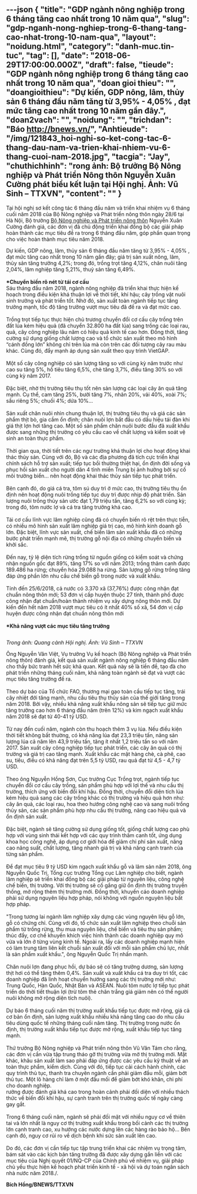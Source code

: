 ---json
{
    "title": "GDP ngành nông nghiệp trong 6 tháng tăng cao nhất trong 10 năm qua",
    "slug": "gdp-nganh-nong-nghiep-trong-6-thang-tang-cao-nhat-trong-10-nam-qua",
    "layout": "noidung.html",
    "category": "danh-muc.tin-tuc",
    "tag": [],
    "date": "2018-06-29T17:00:00.000Z",
    "draft": false,
    "tieude": "GDP ngành nông nghiệp trong 6 tháng tăng cao nhất trong 10 năm qua",
    "doan gioi thieu": "",
    "doangioithieu": "Dự kiến, GDP nông, lâm, thủy sản 6 tháng đầu năm tăng từ 3,95% - 4,05% , đạt mức tăng cao nhất trong 10 năm gần đây.",
    "doan2vach": "",
    "noidung": "",
    "trichdan": "Báo http://bnews.vn/",
    "Anhtieude": "/img/121843_hoi-nghi-so-ket-cong-tac-6-thang-dau-nam-va-trien-khai-nhiem-vu-6-thang-cuoi-nam-2018.jpg",
    "tacgia": "Jay",
    "chuthichhinh": "rong ảnh: Bộ trưởng Bộ Nông nghiệp và Phát triển Nông thôn Nguyễn Xuân Cường phát biểu kết luận tại Hội nghị. Ảnh: Vũ Sinh – TTXVN",
    "__content__": ""
}
---
<p><span style="font-size:14px">Tại hội nghị sơ kết c&ocirc;ng t&aacute;c 6 th&aacute;ng đầu năm v&agrave; triển khai nhiệm vụ 6 th&aacute;ng cuối năm 2018 của Bộ N&ocirc;ng nghiệp v&agrave; Ph&aacute;t triển n&ocirc;ng th&ocirc;n ng&agrave;y 28/6 tại H&agrave; Nội, Bộ trưởng&nbsp;<a href="http://bnews.vn/tag/bo-nong-nghiep-va-phat-trien-nong-thon/78274/1.html">Bộ N&ocirc;ng nghiệp v&agrave; Ph&aacute;t triển n&ocirc;ng th&ocirc;n</a>&nbsp;Nguyễn Xu&acirc;n Cường đ&aacute;nh gi&aacute;, c&aacute;c đơn vị đ&atilde; chủ động triển khai đồng bộ c&aacute;c giải ph&aacute;p ho&agrave;n th&agrave;nh c&aacute;c mục ti&ecirc;u đề ra trong 6 th&aacute;ng đầu năm, g&oacute;p phần quan trọng cho việc ho&agrave;n th&agrave;nh mục ti&ecirc;u năm 2018.&nbsp;</span></p>

<p><span style="font-size:14px">Dự kiến, GDP n&ocirc;ng, l&acirc;m, thủy sản 6 th&aacute;ng đầu năm tăng từ 3,95% - 4,05% , đạt mức tăng cao nhất trong 10 năm gần đ&acirc;y; gi&aacute; trị sản xuất n&ocirc;ng, l&acirc;m, thủy sản tăng trưởng 4,2%; trong đ&oacute;, trồng trọt tăng 4,12%, chăn nu&ocirc;i tăng 2,04%, l&acirc;m nghiệp tăng 5,21%, thuỷ sản tăng 6,49%.&nbsp;<br />
<br />
<strong>*Chuyển biến r&otilde; n&eacute;t từ t&aacute;i cơ cấu&nbsp;</strong><br />
S&aacute;u th&aacute;ng đầu năm 2018, ng&agrave;nh n&ocirc;ng nghiệp đ&atilde; triển khai thực hiện kế hoạch trong điều kiện kh&aacute; thuận lợi về thời tiết, kh&iacute; hậu; c&acirc;y trồng vật nu&ocirc;i sinh trưởng v&agrave; ph&aacute;t triển tốt. Nhờ đ&oacute;, sản xuất to&agrave;n ng&agrave;nh tiếp tục tăng trưởng mạnh, tốc độ tăng trưởng vượt mục ti&ecirc;u đ&atilde; đề ra v&agrave; đạt mức cao.&nbsp;<br />
<br />
Trồng trọt tiếp tục thực hiện chủ trương chuyển đổi cơ cấu c&acirc;y trồng tr&ecirc;n đất l&uacute;a k&eacute;m hiệu quả (đ&atilde; chuyển 32.800 ha đất l&uacute;a) sang trồng c&aacute;c loại rau, quả, c&acirc;y c&ocirc;ng nghiệp l&acirc;u năm c&oacute; hiệu quả kinh tế cao hơn. Đồng thời, tăng cường sử dụng giống chất lượng cao v&agrave; tổ chức sản xuất theo m&ocirc; h&igrave;nh &ldquo;c&aacute;nh đồng lớn&rdquo; kh&ocirc;ng chỉ tr&ecirc;n l&uacute;a m&agrave; c&ograve;n tr&ecirc;n c&aacute;c đối tượng c&acirc;y rau m&agrave;u kh&aacute;c. C&ugrave;ng đ&oacute;, đẩy mạnh &aacute;p dụng sản xuất theo quy tr&igrave;nh VietGAP.&nbsp;<br />
<br />
Một số c&acirc;y c&ocirc;ng nghiệp c&oacute; sản lượng tăng so với c&ugrave;ng kỳ năm trước như cao su tăng 5%, hồ ti&ecirc;u tăng 6,5%, ch&egrave; tăng 3,7%, điều tăng 30% so với c&ugrave;ng kỳ năm 2017.&nbsp;<br />
<br />
Đặc biệt, nhờ thị trường ti&ecirc;u thụ tốt n&ecirc;n sản lượng c&aacute;c loại c&acirc;y ăn quả tăng mạnh. Cụ thể, cam tăng 25%, bưởi tăng 7%, nh&atilde;n 20%, vải 40%, xo&agrave;i 7%; sầu ri&ecirc;ng 5%; chuối 4%; dứa 10%...&nbsp;<br />
<br />
Sản xuất chăn nu&ocirc;i nh&igrave;n chung thuận lợi, thị trường ti&ecirc;u thụ v&agrave; gi&aacute; c&aacute;c sản phẩm thịt b&ograve;, gia cầm ổn định; chăn nu&ocirc;i lợn bắt đầu c&oacute; dấu hiệu t&aacute;i đ&agrave;n khi gi&aacute; thịt lợn hơi tăng cao. Một số sản phẩm chăn nu&ocirc;i bước đầu đ&atilde; xuất khẩu được sang những thị trường c&oacute; y&ecirc;u cầu cao về chất lượng v&agrave; kiểm so&aacute;t vệ sinh an to&agrave;n thực phẩm.&nbsp;<br />
<br />
Thời gian qua, thời tiết tr&ecirc;n c&aacute;c ngư trường kh&aacute; thuận lợi cho hoạt động khai th&aacute;c thủy sản. C&ugrave;ng với đ&oacute;, Bộ v&agrave; c&aacute;c địa phương đ&atilde; t&iacute;ch cực triển khai ch&iacute;nh s&aacute;ch hỗ trợ sản xuất; tiếp tục bồi thường thiệt hại, ổn định đời sống v&agrave; phục hồi sản xuất cho người d&acirc;n 4 tỉnh miền Trung bị ảnh hưởng bởi sự cố m&ocirc;i trường biển... n&ecirc;n hoạt động khai th&aacute;c thủy sản tiếp tục ph&aacute;t triển.&nbsp;<br />
<br />
B&ecirc;n cạnh đ&oacute;, do gi&aacute; c&aacute; tra, t&ocirc;m s&uacute; duy tr&igrave; ở mức cao, thị trường ti&ecirc;u thụ ổn định n&ecirc;n hoạt động nu&ocirc;i trồng tiếp tục duy tr&igrave; được nhịp độ ph&aacute;t triển. Sản lượng nu&ocirc;i trồng thủy sản ước đạt 1,79 triệu tấn, tăng 6,2% so với c&ugrave;ng kỳ; trong đ&oacute;, t&ocirc;m nước lợ v&agrave; c&aacute; tra tăng trưởng kh&aacute; cao.&nbsp;<br />
<br />
T&aacute;i cơ cấu lĩnh vực l&acirc;m nghiệp cũng đ&atilde; c&oacute; chuyển biến r&otilde; rệt tr&ecirc;n thực tiễn, c&oacute; nhiều m&ocirc; h&igrave;nh sản xuất l&acirc;m nghiệp gi&aacute; trị cao, m&ocirc; h&igrave;nh kinh doanh gỗ lớn. Đặc biệt, lĩnh vực sản xuất, chế biến l&acirc;m sản xuất khẩu đ&atilde; c&oacute; những bước ph&aacute;t triển mạnh mẽ, thị trường gỗ nội địa c&oacute; những chuyển biến v&agrave; khởi sắc.&nbsp;<br />
<br />
Đến nay, tỷ lệ diện t&iacute;ch rừng trồng từ nguồn giống c&oacute; kiểm so&aacute;t v&agrave; chứng nhận nguồn gốc đạt 89%, tăng 17% so với năm 2013; trồng th&acirc;m canh được 189.486 ha rừng; chuyển h&oacute;a 29.088 ha rừng. Sản lượng gỗ rừng trồng tăng đ&aacute;p ứng phần lớn nhu cầu chế biến gỗ trong nước v&agrave; xuất khẩu.&nbsp;<br />
<br />
T&iacute;nh đến 25/6/2018, cả nước c&oacute; 3.370 x&atilde; (37,76%) được c&ocirc;ng nhận đạt chuẩn n&ocirc;ng th&ocirc;n mới; 53 đơn vị cấp huyện thuộc 27 tỉnh, th&agrave;nh phố được c&ocirc;ng nhận đạt chuẩn/ho&agrave;n th&agrave;nh nhiệm vụ x&acirc;y dựng n&ocirc;ng th&ocirc;n mới. Dự kiến đến hết năm 2018 vượt mục ti&ecirc;u c&oacute; &iacute;t nhất 40% số x&atilde;, 54 đơn vị cấp huyện được c&ocirc;ng nhận đạt chuẩn n&ocirc;ng th&ocirc;n mới&nbsp;<br />
<br />
<strong>*Khả năng vượt c&aacute;c mục ti&ecirc;u tăng trưởng</strong>&nbsp;</span></p>

<p><span style="font-size:14px"><img alt="" src="http://image.bnews.vn/MediaUpload/Content/2018/06/28/121855_hoi-nghi-so-ket-cong-tac-6-thang-dau-nam-va-trien-khai-nhiem-vu-6-thang-cuoi-nam-2018.jpg" /></span></p>

<p><span style="font-size:14px"><em>Trong ảnh: Quang cảnh Hội nghị. Ảnh: Vũ Sinh &ndash; TTXVN</em></span></p>

<p><span style="font-size:14px">&Ocirc;ng Nguyễn Văn Việt, Vụ trưởng Vụ kế hoạch (Bộ N&ocirc;ng nghiệp v&agrave; Ph&aacute;t triển n&ocirc;ng th&ocirc;n) đ&aacute;nh gi&aacute;, kết quả sản xuất ng&agrave;nh n&ocirc;ng nghiệp 6 th&aacute;ng đầu năm cho thấy bức tranh hết sức khả quan. Kết quả n&agrave;y sẽ l&agrave; tiền đề, tạo đ&agrave; cho ph&aacute;t triển những th&aacute;ng cuối năm, khả năng to&agrave;n ng&agrave;nh sẽ đạt v&agrave; vượt c&aacute;c mục ti&ecirc;u tăng trưởng đề ra.&nbsp;<br />
<br />
Theo dự b&aacute;o của Tổ chức FAO, thương mại gạo to&agrave;n cầu tiếp tục tăng, tr&aacute;i c&acirc;y nhiệt đới tăng mạnh, nhu cầu ti&ecirc;u thụ thủy sản của thế giới tăng trong năm 2018. Bởi vậy, nhiều khả năng xuất khẩu n&ocirc;ng sản sẽ tiếp tục giữ mức tăng trưởng cao hơn 6 th&aacute;ng đầu năm (tr&ecirc;n 12%) v&agrave; kim ngạch xuất khẩu năm 2018 sẽ đạt từ 40-41 tỷ USD.&nbsp;<br />
<br />
Từ nay đến cuối năm, ng&agrave;nh c&ograve;n thu hoạch th&ecirc;m 3 vụ l&uacute;a. Nếu điều kiện thời tiết kh&ocirc;ng bất thường, c&oacute; khả năng l&uacute;a đạt 23,3 triệu tấn, n&acirc;ng sản lượng l&uacute;a cả năm l&ecirc;n 43,9 triệu tấn, tăng &iacute;t nhất 1,2 triệu tấn so với năm 2017. Sản xuất c&acirc;y c&ocirc;ng nghiệp tiếp tục ph&aacute;t triển, c&aacute;c c&acirc;y ăn quả c&oacute; thị trường v&agrave; gi&aacute; trị cao tăng mạnh. Xuất khẩu c&aacute;c mặt h&agrave;ng ch&egrave;, c&agrave; ph&ecirc;, cao su, ti&ecirc;u, điều c&oacute; khả năng đạt tr&ecirc;n 5,5 tỷ USD, rau quả đạt từ 4,5 - 4,7 tỷ USD.&nbsp;<br />
<br />
Theo &ocirc;ng Nguyễn Hồng Sơn, Cục trưởng Cục Trồng trọt, ng&agrave;nh tiếp tục chuyển đổi cơ cấu c&acirc;y trồng, sản phẩm ph&ugrave; hợp với lợi thế v&agrave; nhu cầu thị trường, th&iacute;ch ứng với biến đổi kh&iacute; hậu. Đồng thời, chuyển đổi diện t&iacute;ch l&uacute;a k&eacute;m hiệu quả sang c&aacute;c c&acirc;y trồng kh&aacute;c c&oacute; thị trường v&agrave; hiệu quả hơn như: c&acirc;y ăn quả, c&aacute;c loại rau, hoa theo hướng c&ocirc;ng nghệ cao v&agrave; sang nu&ocirc;i trồng thủy sản, c&aacute;c sản phẩm ph&ugrave; hợp nhu cầu thị trường, n&acirc;ng cao hiệu quả v&agrave; ổn định sản xuất.&nbsp;<br />
<br />
Đặc biệt, ng&agrave;nh sẽ tăng cường sử dụng giống tốt, giống chất lượng cao ph&ugrave; hợp với v&ugrave;ng sinh th&aacute;i kết hợp với c&aacute;c quy tr&igrave;nh th&acirc;m canh tốt, ứng dụng khoa học c&ocirc;ng nghệ, &aacute;p dụng cơ giới h&oacute;a để giảm chi ph&iacute; sản xuất, n&acirc;ng cao năng suất, chất lượng, tăng nhanh gi&aacute; trị v&agrave; khả năng cạnh tranh của từng sản phẩm.&nbsp;<br />
<br />
Để đạt mục ti&ecirc;u 9 tỷ USD kim ngạch xuất khẩu gỗ v&agrave; l&acirc;m sản năm 2018, &ocirc;ng Nguyễn Quốc Trị, Tổng cục trưởng Tổng cục L&acirc;m nghiệp cho biết, ng&agrave;nh l&acirc;m nghiệp sẽ triển khai đồng bộ c&aacute;c giải ph&aacute;p từ nguy&ecirc;n liệu, c&ocirc;ng nghệ chế biến, thị trường. Với thị trường sẽ cố gắng giữ ổn định thị trường truyền thống, mở rộng th&ecirc;m thị trường mới. Đồng thời, khuyến c&aacute;o doanh nghiệp phải sử dụng nguy&ecirc;n liệu hợp ph&aacute;p, n&oacute;i kh&ocirc;ng với nguồn nguy&ecirc;n liệu bất hợp ph&aacute;p.&nbsp;<br />
<br />
&quot;Trong tương lai ng&agrave;nh l&acirc;m nghiệp x&acirc;y dựng c&aacute;c v&ugrave;ng nguy&ecirc;n liệu gỗ lớn, gỗ c&oacute; chứng chỉ. C&ugrave;ng với đ&oacute;, t&ocirc;̉ chức sản xu&acirc;́t l&acirc;m nghi&ecirc;̣p theo chu&ocirc;̃i sản ph&acirc;̉m từ tr&ocirc;̀ng rừng, thu mua nguy&ecirc;n li&ecirc;̣u, ch&ecirc;́ bi&ecirc;́n và ti&ecirc;u thụ sản ph&acirc;̉m; thúc đ&acirc;̉y, cơ ch&ecirc;́ khuy&ecirc;́n khích vi&ecirc;̣c hình thành các doanh nghi&ecirc;̣p quy m&ocirc; vừa và lớn ở từng vùng kinh t&ecirc;́. Ngo&agrave;i ra, l&acirc;́y các doanh nghi&ecirc;̣p mạnh hi&ecirc;̣n có làm trung t&acirc;m li&ecirc;n k&ecirc;́t chu&ocirc;̃i sản xu&acirc;́t đ&ocirc;́i với m&ocirc;̃i sản ph&acirc;̉m chủ lực, nh&acirc;́t là sản ph&acirc;̉m xu&acirc;́t kh&acirc;̉u.&quot;, &ocirc;ng Nguyễn Quốc Trị nhấn mạnh.&nbsp;<br />
<br />
Chăn nu&ocirc;i lợn đang phục hồi, dự b&aacute;o sẽ c&oacute; tăng trưởng dương, sản lượng thịt hơi c&oacute; thể tăng th&ecirc;m 0,4%. Sản xuất v&agrave; xuất khẩu c&aacute; tra duy tr&igrave; tốt, c&aacute;c doanh nghiệp đ&atilde; linh hoạt chuyển hướng sang c&aacute;c thị trường mới như: Trung Quốc, H&agrave;n Quốc, Nhật Bản v&agrave; ASEAN. Nu&ocirc;i t&ocirc;m nước lợ tiếp tục ph&aacute;t triển do thời tiết thuận lợi (trừ t&ocirc;m thẻ ch&acirc;n trắng gi&aacute; giảm n&ecirc;n c&oacute; thể người nu&ocirc;i kh&ocirc;ng mở rộng diện t&iacute;ch nu&ocirc;i).&nbsp;<br />
<br />
Dự b&aacute;o 6 th&aacute;ng cuối năm thị trường xuất khẩu tiếp tục được mở rộng, gi&aacute; cả cơ bản ổn định, sản lượng xuất khẩu nhiều khả năng tăng cao do nhu cầu ti&ecirc;u d&ugrave;ng quốc tế những th&aacute;ng cuối năm tăng. Thị trường trong nước ổn định, thị trường xuất khẩu tiếp tục được mở rộng, xuất khẩu tiếp tục tăng mạnh.&nbsp;<br />
<br />
Thứ trưởng Bộ N&ocirc;ng nghiệp v&agrave; Ph&aacute;t triển n&ocirc;ng th&ocirc;n Vũ Văn T&aacute;m cho rằng, c&aacute;c đơn vị cần vừa tập trung th&aacute;o gỡ thị trường vừa mở thị trường mới. Mặt kh&aacute;c, kh&acirc;u sản xuất l&agrave;m sao phải đ&aacute;p ứng được c&aacute;c y&ecirc;u cầu kỹ thuật về an to&agrave;n thực phẩm, kiểm dịch. C&ugrave;ng với đ&oacute;, tiếp tục cải c&aacute;ch h&agrave;nh ch&iacute;nh, c&aacute;c quy tr&igrave;nh thủ tục, thanh tra chuy&ecirc;n ng&agrave;nh cần phải giảm đầu mỗi, giảm bớt thủ tục. Một l&ocirc; h&agrave;ng chỉ l&agrave;m ở một đầu mối để giảm bớt kh&oacute; khăn, chi ph&iacute; cho doanh nghiệp.&nbsp;<br />
rưởng được đ&aacute;nh gi&aacute; kh&aacute; cao trong ho&agrave;n cảnh phải đối diện với nhiều th&aacute;ch thức về biến đổi kh&iacute; hậu, sự cạnh tranh tr&ecirc;n thị trường quốc tế ng&agrave;y c&agrave;ng gay gắt.&nbsp;<br />
<br />
Trong 6 th&aacute;ng cuối năm, ng&agrave;nh sẽ phải đối mặt với nhiều nguy cơ về thi&ecirc;n tai v&agrave; lớn nhất l&agrave; nguy cơ thị trường xuất khẩu trong bối cảnh c&aacute;c thị trường lớn cạnh tranh cao, xu hướng c&aacute;c nước dựng l&ecirc;n c&aacute;c h&agrave;ng r&agrave;o bảo hộ... B&ecirc;n cạnh đ&oacute;, nguy cơ rủi ro về dịch bệnh khi sức sản xuất l&ecirc;n cao.&nbsp;<br />
<br />
Do đ&oacute;, c&aacute;c đơn vị cần tiếp tục tập trung triển khai c&aacute;c nhiệm vụ trọng t&acirc;m, b&aacute;m s&aacute;t v&agrave;o c&aacute;c kịch bản tăng trưởng đ&atilde; được x&acirc;y dựng gắn liền với c&aacute;c mục ti&ecirc;u của Nghị quyết 01/NQ-CP của Ch&iacute;nh phủ về nhiệm vụ, giải ph&aacute;p chủ yếu thực hiện kế hoạch ph&aacute;t triển kinh tế - x&atilde; hội v&agrave; dự to&aacute;n ng&acirc;n s&aacute;ch nh&agrave; nước năm 2018./.</span></p>

<p><span style="font-size:14px"><strong>B&iacute;ch Hồng/BNEWS/TTXVN</strong></span></p>

